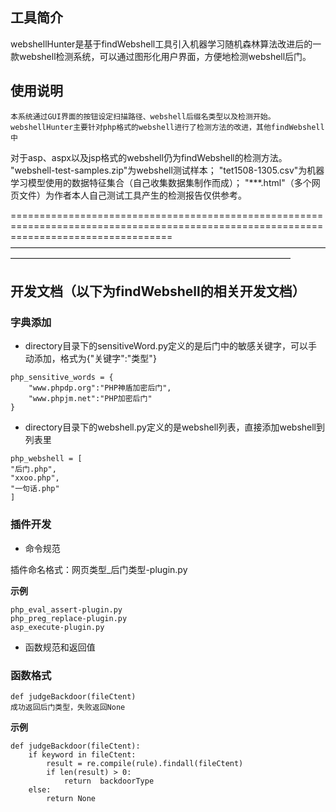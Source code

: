 ## 工具简介
webshellHunter是基于findWebshell工具引入机器学习随机森林算法改进后的一款webshell检测系统，可以通过图形化用户界面，方便地检测webshell后门。

## 使用说明
    本系统通过GUI界面的按钮设定扫描路径、webshell后缀名类型以及检测开始。webshellHunter主要针对php格式的webshell进行了检测方法的改进，其他findWebshell中
对于asp、aspx以及jsp格式的webshell仍为findWebshell的检测方法。
"webshell-test-samples.zip"为webshell测试样本；
"tet1508-1305.csv"为机器学习模型使用的数据特征集合（自己收集数据集制作而成）；
"***.html"（多个网页文件）为作者本人自己测试工具产生的检测报告仅供参考。

   
========================================================================================================================================
————————————————————————————————————————————————————————————————————
## 开发文档（以下为findWebshell的相关开发文档）
### 字典添加
- directory目录下的sensitiveWord.py定义的是后门中的敏感关键字，可以手动添加，格式为{"关键字":"类型"}

```
php_sensitive_words = {
    "www.phpdp.org":"PHP神盾加密后门",
    "www.phpjm.net":"PHP加密后门"
}
```

- directory目录下的webshell.py定义的是webshell列表，直接添加webshell到列表里
```
php_webshell = [
"后门.php",
"xxoo.php",
"一句话.php"
]
```
### 插件开发
- 命令规范

插件命名格式：网页类型_后门类型-plugin.py

**示例**
```
php_eval_assert-plugin.py
php_preg_replace-plugin.py
asp_execute-plugin.py
```
- 函数规范和返回值

### 函数格式

    def judgeBackdoor(fileCtent)
    成功返回后门类型，失败返回None

**示例**
```
def judgeBackdoor(fileCtent):
	if keyword in fileCtent:
		result = re.compile(rule).findall(fileCtent)
		if len(result) > 0:
			return  backdoorType
	else:
		return None
```
